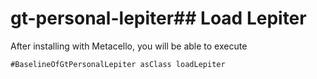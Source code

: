# gt-personal-lepiter## Load Lepiter				After installing with Metacello, you will be able to execute```#BaselineOfGtPersonalLepiter asClass loadLepiter```